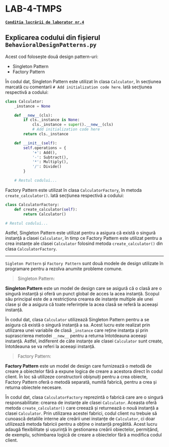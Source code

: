 # LAB-4-TMPS

[**`Condiția lucrării de laborator nr.4`**](https://github.com/MihaiGaidau/TMPS-LABs/blob/9aeeeeb68abfb9d749f7b0c296fb914972139f86/Lab%234/README.md)

## Explicarea codului din fișierul `BehavioralDesignPatterns.py`

Acest cod folosește două design pattern-uri:<br>
* Singleton Pattern<br>
* Factory Pattern

În codul dat, Singleton Pattern este utilizat în clasa `Calculator`, în secțiunea marcată cu comentarii `# Add initialization code here`. Iată secțiunea respectivă a codului:

```python
class Calculator:
    _instance = None

    def __new__(cls):
        if cls._instance is None:
            cls._instance = super().__new__(cls)
            # Add initialization code here
        return cls._instance

    def __init__(self):
        self.operations = {
            '+': Add(),
            '-': Subtract(),
            '*': Multiply(),
            '/': Divide()
        }

    # Restul codului...
```

Factory Pattern este utilizat în clasa `CalculatorFactory`, în metoda `create_calculator()`. Iată secțiunea respectivă a codului:

```python
class CalculatorFactory:
    def create_calculator(self):
        return Calculator()

# Restul codului...
```
Astfel, Singleton Pattern este utilizat pentru a asigura că există o singură instanță a clasei `Calculator`, în timp ce Factory Pattern este utilizat pentru a crea instanțe ale clasei `Calculator` folosind metoda `create_calculator()` din clasa `CalculatorFactory`.

---

`Sigleton Pattern` și `Factory Pattern` sunt două modele de design utilizate în programare pentru a rezolva anumite probleme comune.

> Singleton Pattern:
> 
**Singleton Pattern** este un model de design care se asigură că o clasă are o singură instanță și oferă un punct global de acces la acea instanță. Scopul său principal este de a restricționa crearea de instanțe multiple ale unei clase și de a asigura că toate referințele la acea clasă se referă la aceeași instanță.

În codul dat, clasa `Calculator` utilizează Singleton Pattern pentru a se asigura că există o singură instanță a sa. Acest lucru este realizat prin utilizarea unei variabile de clasă `_instance` care reține instanța și prin suprascrierea metodei `__new__` pentru a returna întotdeauna aceeași instanță. Astfel, indiferent de câte instanțe ale clasei `Calculator` sunt create, întotdeauna se va referi la aceeași instanță.

> Factory Pattern:
> 
**Factory Pattern** este un model de design care furnizează o metodă de creare a obiectelor fără a expune logica de creare a acestora direct în codul client. În loc să utilizeze constructorii obișnuiți pentru a crea obiecte, Factory Pattern oferă o metodă separată, numită fabrică, pentru a crea și returna obiectele necesare.

În codul dat, clasa `CalculatorFactory` reprezintă o fabrică care are o singură responsabilitate: crearea de instanțe ale clasei `Calculator`. Aceasta oferă metoda `create_calculator()` care creează și returnează o nouă instanță a clasei `Calculator`. Prin utilizarea acestei fabrici, codul client nu trebuie să cunoască detaliile interne ale creării unei instanțe de `Calculator`, ci doar utilizează metoda fabricii pentru a obține o instanță pregătită. Acest lucru adaugă flexibilitate și ușurință în gestionarea creării obiectelor, permițând, de exemplu, schimbarea logică de creare a obiectelor fără a modifica codul client.
